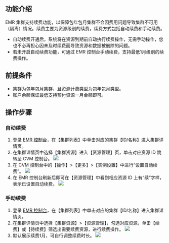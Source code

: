 ## 功能介绍
EMR 集群支持续费功能，以保障包年包月集群不会因费用问题导致集群不可用（隔离）情况。续费主要为资源级别的续费，续费方式包括自动续费和手动续费。
- 自动续费开通后，系统将在资源到期前自动执行续费操作，无需手动操作，您也不必再担心因未及时续费而导致资源和数据被删除的问题。
- 若未开启自动续费功能，可通过 EMR 控制台手动续费，支持最低1月级别的续费操作。

## 前提条件
- 集群为包年包月集群，且资源计费类型为包年包月类型。
- 账户余额保证最低支持预付资源一月金额即可。

## 操作步骤
### 自动续费
1. 登录 [EMR 控制台](https://console.cloud.tencent.com/emr)，在【集群列表】中单击对应的集群【ID/名称】进入集群详情页。
2. 在集群详情页中选择【集群资源】进入【资源管理】页，单击对应资源 ID 跳转至 CVM 控制台。
![](https://main.qcloudimg.com/raw/2938eafbc13b6534c9df48a6e6e7c385.png)
3. 在 CVM 控制台中的【操作】>【更多】>【实例设置】中进行“设置自动续费”。
![](https://main.qcloudimg.com/raw/f7e46850810484d02e000f889094ccc6.png)
4. 在 EMR 控制台刷新后即可在【资源管理】中看到相应资源 ID 上有“续”字样，表示已设置自动续费。
![](https://main.qcloudimg.com/raw/5fb919f587636007196817c75e34aa87.png)


### 手动续费
1. 登录 [EMR 控制台](https://console.cloud.tencent.com/emr)，在【集群列表】中单击对应的集群【ID/名称】进入集群详情页。
2. 在集群详情页中选择【集群资源】>【资源管理】，勾选对应资源，单击【续费】或【待续费】筛选出需要续费资源，进行续费操作。
![](https://main.qcloudimg.com/raw/393e599ed798aea5ef1775bafeebae3c.png)
3. 默认展示续费1月，可自行调整续费时长。
![](https://main.qcloudimg.com/raw/a49a5103e19ae9d7626b1eaf45e16b88.png)
